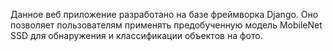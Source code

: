 Данное веб приложение разработано на базе фреймворка Django.
Оно позволяет пользователям применять предобученную модель MobileNet SSD для обнаружения и классификации объектов на фото. 
